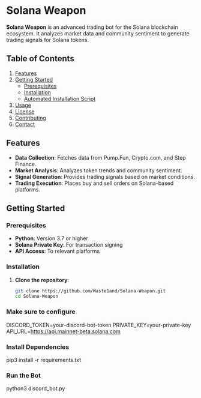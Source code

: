 # Solana Weapon

**Solana Weapon** is an advanced trading bot for the Solana blockchain ecosystem. It analyzes market data and community sentiment to generate trading signals for Solana tokens.

## Table of Contents
1. [Features](#features)
2. [Getting Started](#getting-started)
    - [Prerequisites](#prerequisites)
    - [Installation](#installation)
    - [Automated Installation Script](#automated-installation-script)
3. [Usage](#usage)
4. [License](#license)
5. [Contributing](#contributing)
6. [Contact](#contact)

## Features

- **Data Collection**: Fetches data from Pump.Fun, Crypto.com, and Step Finance.
- **Market Analysis**: Analyzes token trends and community sentiment.
- **Signal Generation**: Provides trading signals based on market conditions.
- **Trading Execution**: Places buy and sell orders on Solana-based platforms.

## Getting Started

### Prerequisites
- **Python**: Version 3.7 or higher
- **Solana Private Key**: For transaction signing
- **API Access**: To relevant platforms

### Installation

1. **Clone the repository**:
   ```bash
   git clone https://github.com/Waste1and/Solana-Weapon.git
   cd Solana-Weapon

### Make sure to configure 

DISCORD_TOKEN=your-discord-bot-token
PRIVATE_KEY=your-private-key
API_URL=https://api.mainnet-beta.solana.com

### Install Dependencies 

pip3 install -r requirements.txt

### Run the Bot

python3 discord_bot.py

